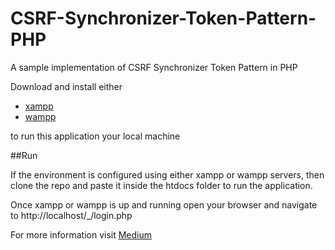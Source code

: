 # CSRF-Synchronizer-Token-Pattern-PHP
A sample implementation of CSRF Synchronizer Token Pattern in PHP

Download and install either

-   [xampp](https://www.apachefriends.org/index.html)
-   [wampp](http://www.wampserver.com/en/)

to run this application your local machine

##Run

If the environment is configured using either xampp or wampp servers, then clone the repo and paste it inside the htdocs folder to run the application.

Once xampp or wampp is up and running open your browser and navigate to http://localhost/_/login.php

For more information visit [Medium](https://medium.com/@umeshae/csrf-synchronizer-token-pattern-and-double-submit-cookies-pattern-in-php-ea2ecf6083b6)
